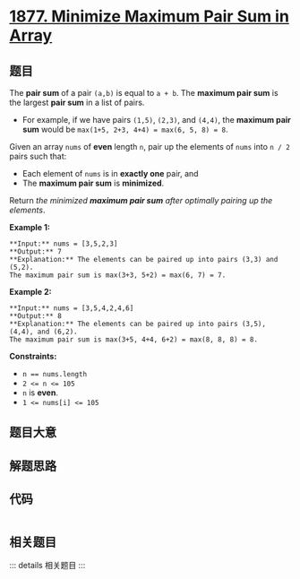 # [1877. Minimize Maximum Pair Sum in Array](https://leetcode.com/problems/minimize-maximum-pair-sum-in-array)

## 题目

The **pair sum** of a pair `(a,b)` is equal to `a + b`. The **maximum pair
sum** is the largest **pair sum** in a list of pairs.

  * For example, if we have pairs `(1,5)`, `(2,3)`, and `(4,4)`, the **maximum pair sum** would be `max(1+5, 2+3, 4+4) = max(6, 5, 8) = 8`.

Given an array `nums` of **even** length `n`, pair up the elements of `nums`
into `n / 2` pairs such that:

  * Each element of `nums` is in **exactly one** pair, and
  * The **maximum pair sum** is **minimized**.

Return _the minimized **maximum pair sum** after optimally pairing up the
elements_.



**Example 1:**

    
    
    **Input:** nums = [3,5,2,3]
    **Output:** 7
    **Explanation:** The elements can be paired up into pairs (3,3) and (5,2).
    The maximum pair sum is max(3+3, 5+2) = max(6, 7) = 7.
    

**Example 2:**

    
    
    **Input:** nums = [3,5,4,2,4,6]
    **Output:** 8
    **Explanation:** The elements can be paired up into pairs (3,5), (4,4), and (6,2).
    The maximum pair sum is max(3+5, 4+4, 6+2) = max(8, 8, 8) = 8.
    



**Constraints:**

  * `n == nums.length`
  * `2 <= n <= 105`
  * `n` is **even**.
  * `1 <= nums[i] <= 105`


## 题目大意

## 解题思路

## 代码

```javascript

```

## 相关题目

::: details 相关题目
:::
